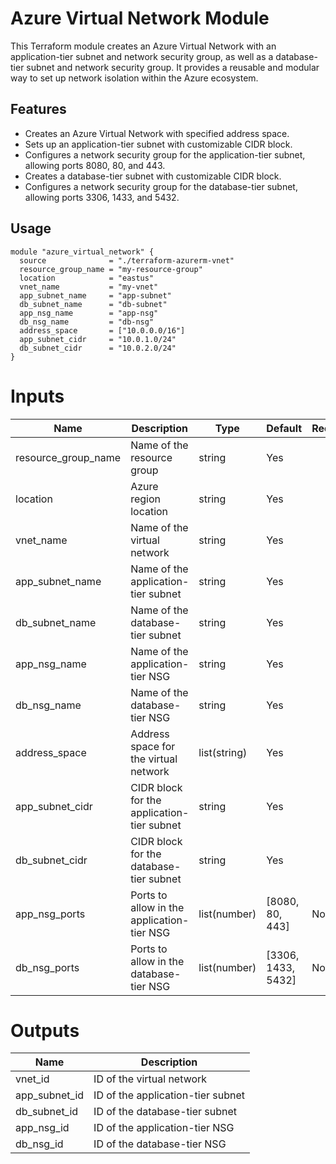 # Azure Virtual Network Module

This Terraform module creates an Azure Virtual Network with an application-tier subnet and network security group, as well as a database-tier subnet and network security group. It provides a reusable and modular way to set up network isolation within the Azure ecosystem.

## Features

- Creates an Azure Virtual Network with specified address space.
- Sets up an application-tier subnet with customizable CIDR block.
- Configures a network security group for the application-tier subnet, allowing ports 8080, 80, and 443.
- Creates a database-tier subnet with customizable CIDR block.
- Configures a network security group for the database-tier subnet, allowing ports 3306, 1433, and 5432.

## Usage

```hcl
module "azure_virtual_network" {
  source              = "./terraform-azurerm-vnet"
  resource_group_name = "my-resource-group"
  location            = "eastus"
  vnet_name           = "my-vnet"
  app_subnet_name     = "app-subnet"
  db_subnet_name      = "db-subnet"
  app_nsg_name        = "app-nsg"
  db_nsg_name         = "db-nsg"
  address_space       = ["10.0.0.0/16"]
  app_subnet_cidr     = "10.0.1.0/24"
  db_subnet_cidr      = "10.0.2.0/24"
}
```
# Inputs

| Name         | Description  | Type      | Default   | Required   |
|--------------|--------------|-----------|-----------|------------|
|resource_group_name |	Name of the resource group	| string	|	Yes |
|location	|Azure region location	|string	|	Yes |
|vnet_name |	Name of the virtual network |	string | Yes|
|app_subnet_name	|Name of the application-tier subnet	| string	|	Yes|
|db_subnet_name|	Name of the database-tier subnet |	string	|	Yes|
| app_nsg_name |	Name of the application-tier NSG |	string	|	Yes|
|db_nsg_name |	Name of the database-tier NSG |	string |		Yes |
|address_space |	Address space for the virtual network	|list(string)|		Yes|
|app_subnet_cidr | CIDR block for the application-tier subnet	| string |	Yes|
|db_subnet_cidr	| CIDR block for the database-tier subnet	| string|		Yes|
|app_nsg_ports	| Ports to allow in the application-tier NSG |	list(number) |	[8080, 80, 443] |	No |
|db_nsg_ports |	Ports to allow in the database-tier NSG |	list(number) |	[3306, 1433, 5432] |	No |

# Outputs

| Name | Description |
|-----------------|-----------------|
|vnet_id	|ID of the virtual network|
|app_subnet_id |	ID of the application-tier subnet |
|db_subnet_id	|ID of the database-tier subnet|
|app_nsg_id	| ID of the application-tier NSG|
| db_nsg_id |	ID of the database-tier NSG |

